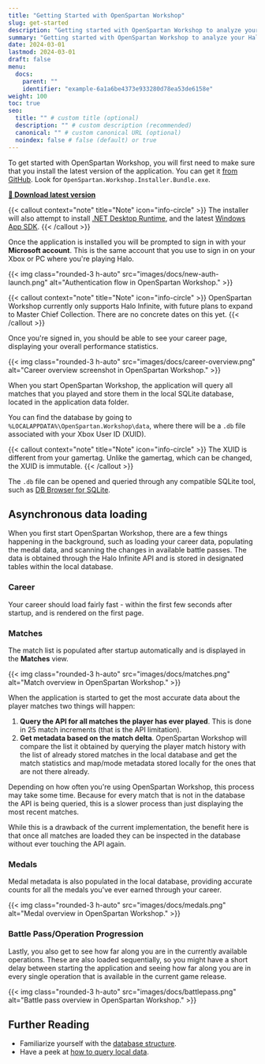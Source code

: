 ```yaml
---
title: "Getting Started with OpenSpartan Workshop"
slug: get-started
description: "Getting started with OpenSpartan Workshop to analyze your Halo stats."
summary: "Getting started with OpenSpartan Workshop to analyze your Halo stats."
date: 2024-03-01
lastmod: 2024-03-01
draft: false
menu:
  docs:
    parent: ""
    identifier: "example-6a1a6be4373e933280d78ea53de6158e"
weight: 100
toc: true
seo:
  title: "" # custom title (optional)
  description: "" # custom description (recommended)
  canonical: "" # custom canonical URL (optional)
  noindex: false # false (default) or true
---
```


To get started with OpenSpartan Workshop, you will first need to make sure that you install the latest version of the application. You can get it [from GitHub](https://github.com/OpenSpartan/openspartan-workshop/releases). Look for `OpenSpartan.Workshop.Installer.Bundle.exe`.

[**🚀 Download latest version**](https://github.com/OpenSpartan/openspartan-workshop/releases/download/1.0.7/OpenSpartan.Workshop.Installer.Bundle.exe)

{{< callout context="note" title="Note" icon="info-circle" >}}
The installer will also attempt to install [.NET Desktop Runtime](https://dotnet.microsoft.com/download/dotnet/8.0), and the latest [Windows App SDK](https://learn.microsoft.com/windows/apps/windows-app-sdk/downloads).
{{< /callout >}}

Once the application is installed you will be prompted to sign in with your **Microsoft account**. This is the same account that you use to sign in on your Xbox or PC where you're playing Halo.

{{< img class="rounded-3 h-auto" src="images/docs/new-auth-launch.png" alt="Authentication flow in OpenSpartan Workshop." >}}

{{< callout context="note" title="Note" icon="info-circle" >}}
OpenSpartan Workshop currently only supports Halo Infinite, with future plans to expand to Master Chief Collection. There are no concrete dates on this yet.
{{< /callout >}}

Once you're signed in, you should be able to see your career page, displaying your overall performance statistics.

{{< img class="rounded-3 h-auto" src="images/docs/career-overview.png" alt="Career overview screenshot in OpenSpartan Workshop." >}}

When you start OpenSpartan Workshop, the application will query all matches that you played and store them in the local SQLite database, located in the application data folder.

You can find the database by going to `%LOCALAPPDATA%\OpenSpartan.Workshop\data`, where there will be a `.db` file associated with your Xbox User ID (XUID).

{{< callout context="note" title="Note" icon="info-circle" >}}
The XUID is different from your gamertag. Unlike the gamertag, which can be changed, the XUID is immutable.
{{< /callout >}}

The `.db` file can be opened and queried through any compatible SQLite tool, such as [DB Browser for SQLite](https://sqlitebrowser.org/).

## Asynchronous data loading

When you first start OpenSpartan Workshop, there are a few things happening in the background, such as loading your career data, populating the medal data, and scanning the changes in available battle passes. The data is obtained through the Halo Infinite API and is stored in designated tables within the local database.

### Career

Your career should load fairly fast - within the first few seconds after startup, and is rendered on the first page.

### Matches

The match list is populated after startup automatically and is displayed in the **Matches** view.

{{< img class="rounded-3 h-auto" src="images/docs/matches.png" alt="Match overview in OpenSpartan Workshop." >}}

When the application is started to get the most accurate data about the player matches two things will happen:

1. **Query the API for all matches the player has ever played**. This is done in 25 match increments (that is the API limitation).
2. **Get metadata based on the match delta**. OpenSpartan Workshop will compare the list it obtained by querying the player match history with the list of already stored matches in the local database and get the match statistics and map/mode metadata stored locally for the ones that are not there already.

Depending on how often you're using OpenSpartan Workshop, this process may take some time. Because for every match that is not in the database the API is being queried, this is a slower process than just displaying the most recent matches.

While this is a drawback of the current implementation, the benefit here is that once all matches are loaded they can be inspected in the database without ever touching the API again.

### Medals

Medal metadata is also populated in the local database, providing accurate counts for all the medals you've ever earned through your career.

{{< img class="rounded-3 h-auto" src="images/docs/medals.png" alt="Medal overview in OpenSpartan Workshop." >}}

### Battle Pass/Operation Progression

Lastly, you also get to see how far along you are in the currently available operations. These are also loaded sequentially, so you might have a short delay between starting the application and seeing how far along you are in every single operation that is available in the current game release.

{{< img class="rounded-3 h-auto" src="images/docs/battlepass.png" alt="Battle pass overview in OpenSpartan Workshop." >}}


## Further Reading

- Familiarize yourself with the [database structure](/docs/workshop/guides/understanding-the-local-database).
- Have a peek at [how to query local data](/docs/workshop/guides/how-to-query-local-data).
